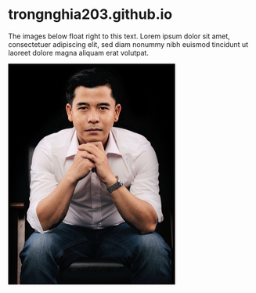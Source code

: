 # trongnghia203.github.io

The images below float right to this text.
Lorem ipsum dolor sit amet, consectetuer adipiscing elit, sed diam nonummy nibh euismod tincidunt ut laoreet dolore magna aliquam erat volutpat.

<img src="./images/trongnghia203-lntn203.jpg" style="zoom:50%; float:left" />

